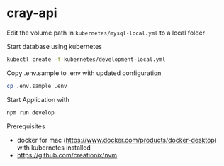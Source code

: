# cray-api

Edit the volume path in `kubernetes/mysql-local.yml` to a local folder

Start database using kubernetes
```bash
kubectl create -f kubernetes/development-local.yml
```

Copy .env.sample to .env with updated configuration
```bash
cp .env.sample .env
```

Start Application with
```bash
npm run develop
```

Prerequisites
- docker for mac (https://www.docker.com/products/docker-desktop) with kubernetes installed
- https://github.com/creationix/nvm
